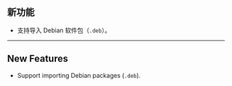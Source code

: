 ## 新功能

- 支持导入 Debian 软件包（`.deb`）。

------

## New Features

- Support importing Debian packages (`.deb`).
